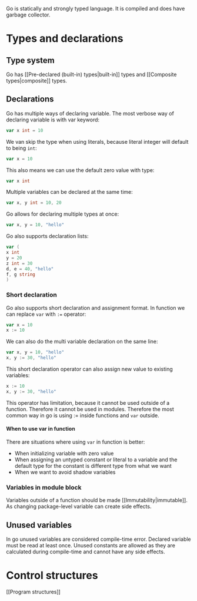 Go is statically and strongly typed language. It is compiled and does have garbage collector.
# Types and declarations
## Type system
Go has [[Pre-declared (built-in) types|built-in]] types and [[Composite types|composite]] types.
## Declarations
Go has multiple ways of declaring variable. The most verbose way of declaring variable is with var keyword:
```go
var x int = 10
```
We van skip the type when using literals, because literal integer will default to being `int`:
```go
var x = 10
```
This also means we can use the default zero value with type:
```go
var x int
```
Multiple variables can be declared at the same time:
```go
var x, y int = 10, 20
```
Go allows for declaring multiple types at once:
```go
var x, y = 10, "hello"
```
Go also supports declaration lists:
```go
var (
x int
y = 20
z int = 30
d, e = 40, "hello"
f, g string
)
```
### Short declaration
Go also supports short declaration and assignment format. In function we can replace `var` with `:=` operator:
```go
var x = 10
x := 10
```
We can also do the multi variable declaration on the same line:
```go
var x, y = 10, "hello"
x, y := 30, "hello"
```
This short declaration operator can also assign new value to existing variables:
```go
x := 10
x, y := 30, "hello"
```
This operator has limitation, because it cannot be used outside of a function. Therefore it cannot be used in modules. Therefore the most common way in go is using := inside functions and `var` outside.
#### When to use var in function
There are situations where using `var` in function is better:
* When initializing variable with zero value
* When assigning an untyped constant or literal to a variable and the default type for the constant is different type from what we want
* When we want to avoid shadow variables
### Variables in module block
Variables outside of a function should be made [[Immutability|immutable]]. As changing package-level variable can create side effects.
## Unused variables
In go unused variables are considered compile-time error. Declared variable must be read at least once.
Unused constants are allowed as they are calculated during compile-time and cannot have any side effects.
# Control structures
[[Program structures]]